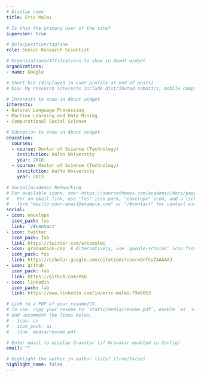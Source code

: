 ```yaml
---
# Display name
title: Eric Malmi

# Is this the primary user of the site?
superuser: true

# Role/position/tagline
role: Senior Research Scientist

# Organizations/Affiliations to show in About widget
organizations:
- name: Google

# Short bio (displayed in user profile at end of posts)
# bio: My research interests include distributed robotics, mobile computing and programmable matter.

# Interests to show in About widget
interests:
- Natural Language Processing
- Machine Learning and Data Mining
- Computational Social Science

# Education to show in About widget
education:
  courses:
  - course: Doctor of Science (Technology)
    institution: Aalto University
    year: 2018
  - course: Master of Science (Technology)
    institution: Aalto University
    year: 2013

# Social/Academic Networking
# For available icons, see: https://sourcethemes.com/academic/docs/page-builder/#icons
#   For an email link, use "fas" icon pack, "envelope" icon, and a link in the
#   form "mailto:your-email@example.com" or "/#contact" for contact widget.
social:
- icon: envelope
  icon_pack: fas
  link: '/#contact'
- icon: twitter
  icon_pack: fab
  link: https://twitter.com/ericmalmi
- icon: graduation-cap  # Alternatively, use `google-scholar` icon from `ai` icon pack
  icon_pack: fas
  link: https://scholar.google.com/citations?user=8nfCufAAAAAJ
- icon: github
  icon_pack: fab
  link: https://github.com/ekQ
- icon: linkedin
  icon_pack: fab
  link: https://www.linkedin.com/in/eric-malmi-7949053

# Link to a PDF of your resume/CV.
# To use: copy your resume to `static/media/resume.pdf`, enable `ai` icons in `params.toml`, 
# and uncomment the lines below.
# - icon: cv
#   icon_pack: ai
#   link: media/resume.pdf

# Enter email to display Gravatar (if Gravatar enabled in Config)
email: ""

# Highlight the author in author lists? (true/false)
highlight_name: false
---
```


